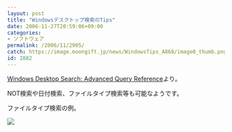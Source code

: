 ```yaml
---
layout: post
title: "Windowsデスクトップ検索のTips"
date: 2006-11-27T20:59:06+09:00
categories:
- ソフトウェア
permalink: /2006/11/2905/
catch: https://image.moongift.jp/news/WindowsTips_A868/image0_thumb.png
id: 2882
---
```

[Windows Desktop Search: Advanced Query Reference](http://www.microsoft.com/windows/desktopsearch/addresources/advanced.mspx)より。

NOT検索や日付検索、ファイルタイプ検索等も可能なようです。

 

ファイルタイプ検索の例。

 

[![](https://image.moongift.jp/news/WindowsTips_A868/image0_thumb.png)](https://image.moongift.jp/news/WindowsTips_A868/image02.png)

